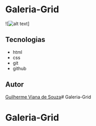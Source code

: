 # Galeria-Grid

![![alt text](image.png)] 

## Tecnologias
* html
* css
* git
* github

## Autor
[Guilherme Viana de Souza]()# Galeria-Grid
# Galeria-Grid
